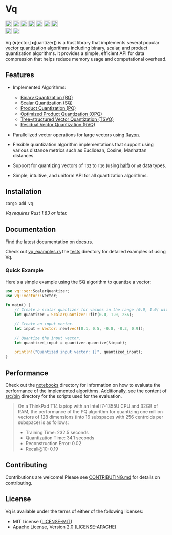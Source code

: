 # Vq

[<img alt="Tests" src="https://img.shields.io/github/actions/workflow/status/habedi/vq/tests.yml?label=Tests&style=for-the-badge&labelColor=555555&logo=github" height="20">](https://github.com/habedi/vq/actions/workflows/tests.yml)
[<img alt="Code Coverage" src="https://img.shields.io/codecov/c/github/habedi/vq?style=for-the-badge&labelColor=555555&logo=codecov" height="20">](https://codecov.io/gh/habedi/vq)
[<img alt="CodeFactor" src="https://img.shields.io/codefactor/grade/github/habedi/vq?style=for-the-badge&labelColor=555555&logo=codefactor" height="20">](https://www.codefactor.io/repository/github/habedi/vq)
[<img alt="Crates.io" src="https://img.shields.io/crates/v/vq.svg?style=for-the-badge&color=fc8d62&logo=rust" height="20">](https://crates.io/crates/vq)
[<img alt="Docs.rs" src="https://img.shields.io/badge/docs.rs-vq-66c2a5?style=for-the-badge&labelColor=555555&logo=docs.rs" height="20">](https://docs.rs/vq)
[<img alt="Downloads" src="https://img.shields.io/crates/d/vq?style=for-the-badge&labelColor=555555&logo=rust" height="20">](https://crates.io/crates/vq)
[<img alt="MSRV" src="https://img.shields.io/badge/MSRV-1.83.0-orange?style=for-the-badge&labelColor=555555&logo=rust" height="20">](https://github.com/rust-lang/rust/releases/tag/1.83.0)
<br>
[<img alt="Docs" src="https://img.shields.io/badge/docs-latest-3776ab?style=for-the-badge&labelColor=555555&logo=readthedocs" height="20">](docs)
[<img alt="License" src="https://img.shields.io/badge/license-MIT%2FApache--2.0-007ec6?style=for-the-badge&labelColor=555555&logo=open-source-initiative" height="20">](https://github.com/habedi/vq)

Vq (**v**[ector] **q**[uantizer]) is a Rust library that implements several
popular [vector quantization](https://en.wikipedia.org/wiki/Vector_quantization) algorithms including binary, scalar,
and product quantization algorithms.
It provides a simple, efficient API for data compression that helps reduce memory usage and computational overhead.

## Features

- Implemented Algorithms:
    - [Binary Quantization (BQ)](src/bq.rs)
    - [Scalar Quantization (SQ)](src/sq.rs)
    - [Product Quantization (PQ)](https://ieeexplore.ieee.org/document/5432202)
    - [Optimized Product Quantization (OPQ)](https://ieeexplore.ieee.org/document/6619223)
    - [Tree-structured Vector Quantization (TSVQ)](https://ieeexplore.ieee.org/document/515493)
    - [Residual Vector Quantization (RVQ)](https://pmc.ncbi.nlm.nih.gov/articles/PMC3231071/)

- Parallelized vector operations for large vectors using [Rayon](https://crates.io/crates/rayon).
- Flexible quantization algorithm implementations that support using various distance metrics such as Euclidean, Cosine,
  Manhattan distances.
- Support for quantizing vectors of `f32` to `f16` (using [half](https://crates.io/crates/half)) or `u8` data types.
- Simple, intuitive, and uniform API for all quantization algorithms.

## Installation

```bash
cargo add vq
```

*Vq requires Rust 1.83 or later.*

## Documentation

Find the latest documentation on [docs.rs](https://docs.rs/vq).

Check out [vq_examples.rs](src/bin/vq_examples.rs) the [tests](tests/) directory for detailed examples of using Vq.

### Quick Example

Here's a simple example using the SQ algorithm to quantize a vector:

```rust
use vq::sq::ScalarQuantizer;
use vq::vector::Vector;

fn main() {
    // Create a scalar quantizer for values in the range [0.0, 1.0] with 256 levels.
    let quantizer = ScalarQuantizer::fit(0.0, 1.0, 256);

    // Create an input vector.
    let input = Vector::new(vec![0.1, 0.5, -0.8, -0.3, 0.9]);

    // Quantize the input vector.
    let quantized_input = quantizer.quantize(&input);

    println!("Quantized input vector: {}", quantized_input);
}
```

## Performance

Check out the [notebooks](notebooks/) directory for information on how to evaluate the performance of the implemented
algorithms.
Additionally, see the content of [src/bin](src/bin/) directory for the scripts used for the evaluation.

> On a ThinkPad T14 laptop with an Intel i7-1355U CPU and 32GB of RAM, the performance of the PQ algorithm for
> quantizing one million vectors of 128 dimensions (into 16 subspaces with 256 centroids per subspace) is as follows:
>   - Training Time: 232.5 seconds
>   - Quantization Time: 34.1 seconds
>   - Reconstruction Error: 0.02
>   - Recall@10: 0.19

## Contributing

Contributions are welcome! Please see [CONTRIBUTING.md](CONTRIBUTING.md) for details on contributing.

## License

Vq is available under the terms of either of the following licenses:

- MIT License ([LICENSE-MIT](LICENSE-MIT))
- Apache License, Version 2.0 ([LICENSE-APACHE](LICENSE-APACHE))
